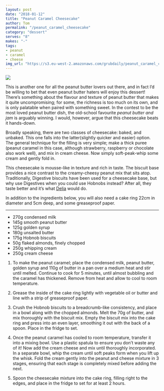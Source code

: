 ```yaml
---
layout: post
date: "2018-01-12"
title: "Peanut Caramel Cheesecake"
author: Tom
permalink: "/peanut_caramel_cheesecake"
category: "dessert"
serves: "8"
makes: "-"
tags:
- peanut
- caramel
- cheese
img_url: "https://s3.eu-west-2.amazonaws.com/grubdaily/peanut_caramel_cheesecake.jpg"
---
```

<img src="https://s3.eu-west-2.amazonaws.com/grubdaily/peanut_caramel_cheesecake.jpg" />

This is another one for all the peanut butter lovers out there, and in fact I’d be willing to bet that even peanut butter haters will enjoy this dessert! There’s something about the flavour and texture of peanut butter that makes it quite uncompromising; for some, the richness is too much on its own, and is only palatable when paired with something sweet. In the contest to be the most loved peanut butter dish, the old-school favourite _peanut butter and jam_ is arguably winning. I would, however, argue that this cheesecake beats it hands-down.

Broadly speaking, there are two classes of cheesecake: baked, and unbaked. This one falls into the latter(slightly quicker and easier) option. The general technique for the filling is very simple; make a thick puree (peanut caramel in this case, although strawberry, raspberry or chocolate also work well), and mix in cream cheese. Now simply soft-peak-whip some cream and gently fold in.

This cheesecake is mousse-like in texture and rich in taste. The biscuit base provides a nice contrast to the creamy-cheesy peanut mix that sits atop. Traditionally, Digestive biscuits have been used for a cheesecake base, but why use Digestives when you could use Hobnobs instead? After all, they taste better and it’s what [Delia](https://www.deliaonline.com/) would do.

In addition to the ingredients below, you will also need a cake ring 22cm in diameter and 5cm deep, and some greaseproof paper.

---
* 270g condensed milk
* 145g smooth peanut butter
* 125g golden syrup
* 180g unsalted butter
* 175g Hobnob biscuits
* 50g flaked almonds, finely chopped
* 250g whipping cream
* 250g cream cheese

1. To make the peanut caramel; place the condensed milk, peanut butter, golden syrup and 110g of butter in a pan over a medium heat and stir until melted. Continue to cook for 5 minutes, until almost bubbling and the caramel has thickened. Remove from heat and allow to cool to room temperature.

2. Grease the inside of the cake ring lightly with vegetable oil or butter and line with a strip of greaseproof paper.

3. Crush the Hobnob biscuits to a breadcrumb-like consistency, and place in a bowl along with the chopped almonds. Melt the 70g of butter, and mix thoroughly with the biscuit mix. Empty the biscuit mix into the cake ring and press into an even layer, smoothing it out with the back of a spoon. Place in the fridge to set.

4. Once the peanut caramel has cooled to room temperature, transfer it into a mixing bowl. Use a plastic spatula to ensure you don’t waste any of it! Now add the cream cheese and mix until thoroughly incorporated. In a separate bowl, whip the cream until soft peaks form when you lift up the whisk. Fold the cream gently into the peanut and cheese mixture in 3 stages, ensuring that each stage is completely mixed before adding the next.

5. Spoon the cheesecake mixture into the cake ring, filling right to the edges, and place in the fridge to set for at least 2 hours.
